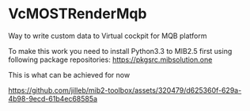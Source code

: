 # VcMOSTRenderMqb
Way to write custom data to Virtual cockpit for MQB platform

To make this work you need to install Python3.3 to MIB2.5 first using following package repositories: https://pkgsrc.mibsolution.one

This is what can be achieved for now

https://github.com/jilleb/mib2-toolbox/assets/320479/d625360f-629a-4b98-9ecd-61b4ec68585a
